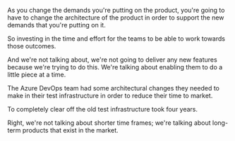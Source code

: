 As you change the demands you're putting on the product, you're going to have to change the architecture of the product in order to support the new demands that you're putting on it. 

So investing in the time and effort for the teams to be able to work towards those outcomes. 

And we're not talking about, we're not going to deliver any new features because we're trying to do this. We're talking about enabling them to do a little piece at a time. 

The Azure DevOps team had some architectural changes they needed to make in their test infrastructure in order to reduce their time to market. 

To completely clear off the old test infrastructure took four years. 

Right, we're not talking about shorter time frames; we're talking about long-term products that exist in the market.